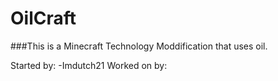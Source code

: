 OilCraft
========
###This is a Minecraft Technology Moddification that uses oil.

Started by: 
	-Imdutch21
Worked on by:

